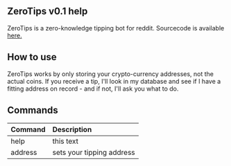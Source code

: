 ## ZeroTips v0.1 help ##

ZeroTips is a zero-knowledge tipping bot for reddit. Sourcecode is available [here.](https://github.com/Nyancoins/ZeroTips)

## How to use ##

ZeroTips works by only storing your crypto-currency addresses, not the actual coins. If you receive a tip, I'll look in my database and see if I have a fitting address on record - and if not, I'll ask you what to do.

## Commands ##

| Command | Description               |
| :------ | :------------------------ |
| help    | this text                 |
| address | sets your tipping address |
